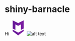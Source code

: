 # shiny-barnacle
Hi
![alt text](https://github.com/adam-p/markdown-here/raw/master/src/common/images/icon48.png "Logo Title Text 1")
![alt text](https://www.google.com/url?sa=i&rct=j&q=&esrc=s&source=images&cd=&cad=rja&uact=8&ved=2ahUKEwj7ucyT3oDdAhUJ6IMKHam4C0UQjRx6BAgBEAU&url=https%3A%2F%2Fsteamcommunity.com%2Fsharedfiles%2Ffiledetails%2F%3Fid%3D1112402222&psig=AOvVaw2xjgFQAPBjGud-nFjo6w7J&ust=1535029904005753)

